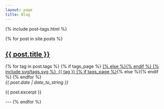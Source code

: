```yaml
---
layout: page
title: Blog
---
```

{% include post-tags.html %}

{% for post in site.posts %}
  <h2><a href="{{ post.url }}">{{ post.title }}</a></h2>
  <div class="post-tags">
    {% for tag in post.tags %}
      {% if tags_page %}
      <a href="{{ site.baseurl }}{{ tags_page.url }}#{{ tag | slugify }}">
      {% else %}<span>{% endif %}
        <span class="icon">
          {% include svg/tags.svg %}
        </span>&nbsp;<span class="tag-name">{{ tag }}</span>
      {% if tags_page %}</a>{% else %}</span>{% endif %}
    {% endfor %}
  </div>
  <i> {{ post.date | date_to_string }} </i>
  <p>{{ post.excerpt }}</p>
  ---
{% endfor %}
